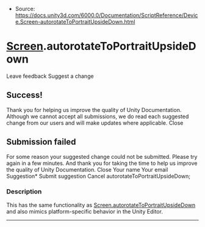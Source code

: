 * Source: https://docs.unity3d.com/6000.0/Documentation/ScriptReference/Device.Screen-autorotateToPortraitUpsideDown.html

#  [Screen](https://docs.unity3d.com/6000.0/Documentation/ScriptReference/Device.Screen.html).autorotateToPortraitUpsideDown
Leave feedback
Suggest a change
## Success!
Thank you for helping us improve the quality of Unity Documentation. Although we cannot accept all submissions, we do read each suggested change from our users and will make updates where applicable.
Close
## Submission failed
For some reason your suggested change could not be submitted. Please <a>try again</a> in a few minutes. And thank you for taking the time to help us improve the quality of Unity Documentation.
Close
Your name Your email Suggestion* Submit suggestion
Cancel
autorotateToPortraitUpsideDown; 
### Description
This has the same functionality as [Screen.autorotateToPortraitUpsideDown](https://docs.unity3d.com/6000.0/Documentation/ScriptReference/Screen-autorotateToPortraitUpsideDown.html) and also mimics platform-specific behavior in the Unity Editor.
* * *
